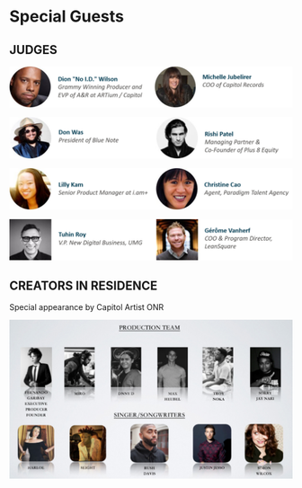 # Special Guests

## JUDGES

![](../.gitbook/assets/bio-1.png)

![](../.gitbook/assets/bio-2%20%281%29.png)

![](../.gitbook/assets/bio3.png)

![](../.gitbook/assets/bio-4.png)

## CREATORS IN RESIDENCE

Special appearance by Capitol Artist ONR

![](../.gitbook/assets/paradise.png)

